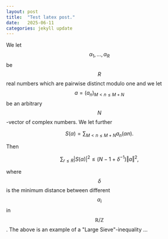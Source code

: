 ```yaml
---
layout: post
title:  "Test latex post."
date:   2025-06-11
categories: jekyll update
---
```

We let $$\alpha_{1},...,\alpha_{R}$$ be $$R$$ real numbers which are pairwise distinct modulo one and we let
$$a=(a_{n})_{M<n\leq M+N}$$ be an arbitrary $$N$$-vector of complex numbers. We let further

$$S(\alpha)=\sum_{M<n\leq M+N}a_{n}(\alpha n).$$ 

Then

$$\sum_{r\leq R}|S(\alpha)|^{2}\leq(N-1+\delta^{-1})\left\Vert a\right\Vert ^{2},$$

where $$\delta$$ is the minimum distance between different $$\alpha_{i}$$ in
$$\mathbb{R}/\mathbb{Z}$$. The above is an example of a "Large Sieve"-inequality ...


